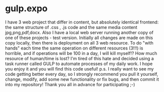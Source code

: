 # gulp.expo
I have 3 web project that differ in content, but absolutely identical frontend: the same structure of .css , .js code and the same media content jpg,png,pdf,docx. Also I have a local web server running another copy of one of these projects - test version. Initially all changes are made on this copy locally, then there is deployment on all 3 web resource. To do "with hands" each time the same operation on different resources (3!!!) is horrible, and if operations will be 100 in a day, I will kill myself!? How much resource of human/time is lost? I'm tired of this hate and decided using a task runner called GULP to automate processes of my daily work. I hope you enjoy it and you will find this code useful! 
  p.s. I really want to see my code getting better every day, so I strongly recommend you pull it yourself, change, modify, add some new functionality or fix bugs, and then commit it into my repository! Thank you all in advance for participating ;-)
